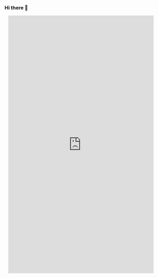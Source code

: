 ### Hi there 👋

<!--
**richdev1124/richdev1124** is a ✨ _special_ ✨ repository because its `README.md` (this file) appears on your GitHub profile.

Here are some ideas to get you started:

- 🔭 I’m currently working on ...
- 🌱 I’m currently learning ...
- 👯 I’m looking to collaborate on ...
- 🤔 I’m looking for help with ...
- 💬 Ask me about ...
- 📫 How to reach me: ...
- 😄 Pronouns: ...
- ⚡ Fun fact: ...
-->
<div id="header" align="center">
  <div style="width:480px"><iframe allow="fullscreen" frameBorder="0" height="853" src="https://giphy.com/embed/f5qObz8IUzxjz9JPWO/video" width="480"></iframe></div>
</div>
